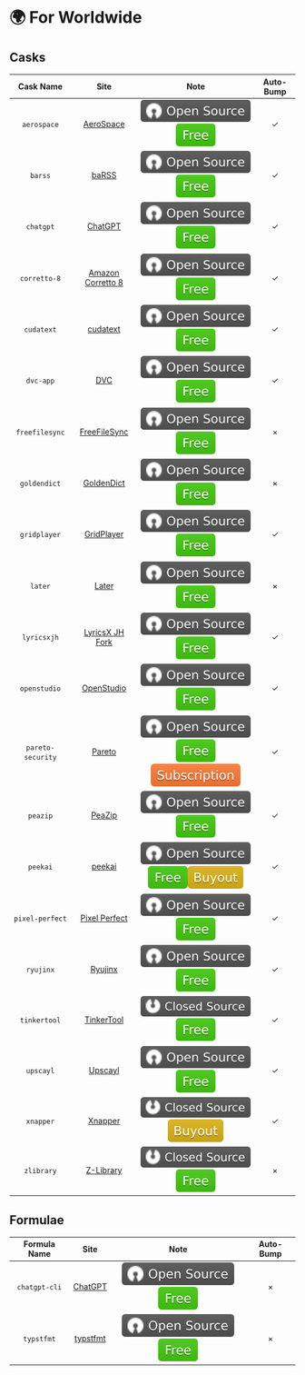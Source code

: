 # 🌍 For Worldwide

## Casks

|     Cask Name     |                                Site                                |                             Note                             | Auto-Bump |
| :---------------: | :----------------------------------------------------------------: | :----------------------------------------------------------: | :-------: |
|    `aerospace`    |       [AeroSpace](https://github.com/nikitabobko/AeroSpace)        |           ![a](./assets/a.svg)![1](./assets/1.svg)           |    ✓     |
|      `barss`      |             [baRSS](https://relikd.de/projects/barss)              |           ![a](./assets/a.svg)![1](./assets/1.svg)           |    ✓     |
|     `chatgpt`     |            [ChatGPT](https://github.com/lencx/ChatGPT)             |           ![a](./assets/a.svg)![1](./assets/1.svg)           |    ✓     |
|   `corretto-8`    |    [Amazon Corretto 8](https://github.com/corretto/corretto-8)     |           ![a](./assets/a.svg)![1](./assets/1.svg)           |    ✓     |
|    `cudatext`     |               [cudatext](https://cudatext.github.io)               |           ![a](./assets/a.svg)![1](./assets/1.svg)           |    ✓     |
|     `dvc-app`     |                       [DVC](https://dvc.org)                       |           ![a](./assets/a.svg)![1](./assets/1.svg)           |    ✓     |
|  `freefilesync`   |              [FreeFileSync](https://freefilesync.org)              |           ![a](./assets/a.svg)![1](./assets/1.svg)           |     ×     |
|   `goldendict`    |     [GoldenDict](https://github.com/xiaoyifang/goldendict-ng)      |           ![a](./assets/a.svg)![1](./assets/1.svg)           |     ×     |
|   `gridplayer`    |        [GridPlayer](https://github.com/vzhd1701/gridplayer)        |           ![a](./assets/a.svg)![1](./assets/1.svg)           |    ✓     |
|      `later`      |                   [Later](https://getlater.app)                    |           ![a](./assets/a.svg)![1](./assets/1.svg)           |     ×     |
|    `lyricsxjh`    | [LyricsX JH Fork](https://github.com/JH-Application-Forks/LyricsX) |           ![a](./assets/a.svg)![1](./assets/1.svg)           |    ✓     |
|   `openstudio`    |          [OpenStudio](https://github.com/NREL/OpenStudio)          |           ![a](./assets/a.svg)![1](./assets/1.svg)           |    ✓     |
| `pareto-security` |                [Pareto](https://paretosecurity.com)                | ![a](./assets/a.svg)![1](./assets/1.svg)![3](./assets/3.svg) |    ✓     |
|     `peazip`      |             [PeaZip](https://github.com/peazip/PeaZip)             |           ![a](./assets/a.svg)![1](./assets/1.svg)           |    ✓     |
|     `peekai`      |        [peekai](https://prateekkeshari.gumroad.com/l/peek)         | ![a](./assets/a.svg)![1](./assets/1.svg)![2](./assets/2.svg) |    ✓     |
|  `pixel-perfect`  | [Pixel Perfect](https://github.com/cormiertyshawn895/PixelPerfect) |           ![a](./assets/a.svg)![1](./assets/1.svg)           |    ✓     |
|     `ryujinx`     |                   [Ryujinx](https://ryujinx.org)                   |           ![a](./assets/a.svg)![1](./assets/1.svg)           |    ✓     |
|   `tinkertool`    |     [TinkerTool](https://www.bresink.com/osx/TinkerTool.html)      |           ![b](./assets/b.svg)![1](./assets/1.svg)           |    ✓     |
|     `upscayl`     |                   [Upscayl](https://upscayl.org)                   |           ![a](./assets/a.svg)![1](./assets/1.svg)           |    ✓     |
|     `xnapper`     |                   [Xnapper](https://xnapper.com)                   |           ![b](./assets/b.svg)![2](./assets/2.svg)           |    ✓     |
|    `zlibrary`     |               [Z-Library](https://zlibrary-asia.se)                |           ![b](./assets/b.svg)![1](./assets/1.svg)           |     ×     |

## Formulae

| Formula Name  |                         Site                          |                   Note                   | Auto-Bump |
| :-----------: | :---------------------------------------------------: | :--------------------------------------: | :-------: |
| `chatgpt-cli` |      [ChatGPT](https://github.com/j178/chatgpt)       | ![a](./assets/a.svg)![1](./assets/1.svg) |     ×     |
|  `typstfmt`   | [typstfmt](https://github.com/astrale-sharp/typstfmt) | ![a](./assets/a.svg)![1](./assets/1.svg) |     ×     |
